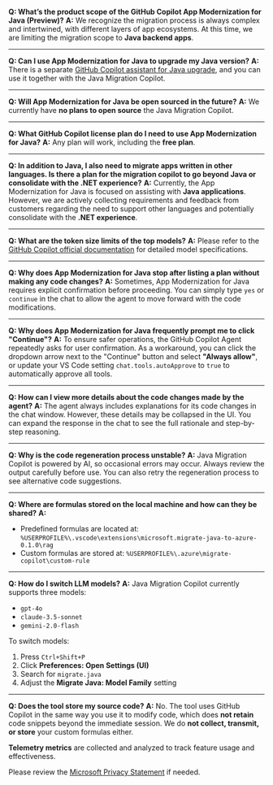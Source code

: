 

**Q: What’s the product scope of the GitHub Copilot App Modernization for Java (Preview)?**
**A:** We recognize the migration process is always complex and intertwined, with different layers of app ecosystems. At this time, we are limiting the migration scope to **Java backend apps**.

---

**Q: Can I use App Modernization for Java to upgrade my Java version?**
**A:** There is a separate [GitHub Copilot assistant for Java upgrade](https://devblogs.microsoft.com/java/technical-preview-github-copilot-upgrade-assistant-for-java), and you can use it together with the Java Migration Copilot.

---

**Q: Will App Modernization for Java be open sourced in the future?**
**A:** We currently have **no plans to open source** the Java Migration Copilot.

---

**Q: What GitHub Copilot license plan do I need to use App Modernization for Java?**
**A:** Any plan will work, including the **free plan**.

---

**Q: In addition to Java, I also need to migrate apps written in other languages. Is there a plan for the migration copilot to go beyond Java or consolidate with the .NET experience?**
**A:** Currently, the App Modernization for Java is focused on assisting with **Java applications**. However, we are actively collecting requirements and feedback from customers regarding the need to support other languages and potentially consolidate with the **.NET experience**.

---

**Q: What are the token size limits of the top models?**
**A:** Please refer to the [GitHub Copilot official documentation](https://docs.github.com/copilot) for detailed model specifications.

---

**Q: Why does App Modernization for Java stop after listing a plan without making any code changes?**
**A:** Sometimes, App Modernization for Java requires explicit confirmation before proceeding. You can simply type `yes` or `continue` in the chat to allow the agent to move forward with the code modifications.

---

**Q: Why does App Modernization for Java frequently prompt me to click "Continue"?**
**A:** To ensure safer operations, the GitHub Copilot Agent repeatedly asks for user confirmation. As a workaround, you can click the dropdown arrow next to the "Continue" button and select **"Always allow"**, or update your VS Code setting `chat.tools.autoApprove` to `true` to automatically approve all tools.

---

**Q: How can I view more details about the code changes made by the agent?**
**A:** The agent always includes explanations for its code changes in the chat window. However, these details may be collapsed in the UI. You can expand the response in the chat to see the full rationale and step-by-step reasoning.

---

**Q: Why is the code regeneration process unstable?**
**A:** Java Migration Copilot is powered by AI, so occasional errors may occur. Always review the output carefully before use. You can also retry the regeneration process to see alternative code suggestions.

---

**Q: Where are formulas stored on the local machine and how can they be shared?**
**A:**
- Predefined formulas are located at:
  `%USERPROFILE%\.vscode\extensions\microsoft.migrate-java-to-azure-0.1.0\rag`
- Custom formulas are stored at:
  `%USERPROFILE%\.azure\migrate-copilot\custom-rule`

---

**Q: How do I switch LLM models?**
**A:** Java Migration Copilot currently supports three models:
- `gpt-4o`
- `claude-3.5-sonnet`
- `gemini-2.0-flash`

To switch models:
1. Press `Ctrl+Shift+P`
2. Click **Preferences: Open Settings (UI)**
3. Search for `migrate.java`
4. Adjust the **Migrate Java: Model Family** setting

---


**Q: Does the tool store my source code?**
**A:** No. The tool uses GitHub Copilot in the same way you use it to modify code, which does **not retain** code snippets beyond the immediate session.
We do **not collect, transmit, or store** your custom formulas either.

**Telemetry metrics** are collected and analyzed to track feature usage and effectiveness.

Please review the [Microsoft Privacy Statement](https://privacy.microsoft.com) if needed.
